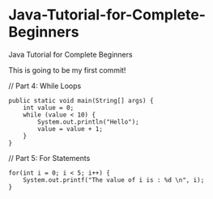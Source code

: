 # Java-Tutorial-for-Complete-Beginners
Java Tutorial for Complete Beginners

This is going to be my first commit!

// Part 4: While Loops

    public static void main(String[] args) {
        int value = 0;
        while (value < 10) {
            System.out.println("Hello");
            value = value + 1;
        }
    }
    
// Part 5: For Statements

    for(int i = 0; i < 5; i++) {
        System.out.printf("The value of i is : %d \n", i);
    }
